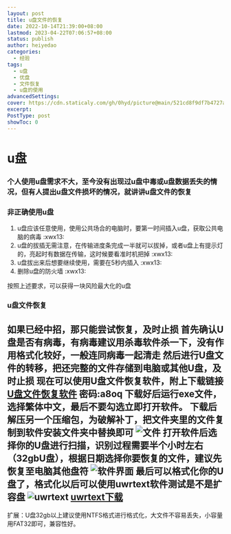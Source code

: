 ```yaml
---
layout: post
title: u盘文件的恢复
date: 2022-10-14T21:39:00+08:00
lastmod: 2023-04-22T07:06:57+08:00
status: publish
author: heiyedao
categories: 
  - 经验
tags: 
  - u盘
  - 优盘
  - 文件恢复
  - u盘的使用
advancedSettings: 
cover: https://cdn.staticaly.com/gh/0hyd/picture@main/521cd8f9df7b4727ac5d0aad60490b66 (1).png
excerpt: 
PostType: post
showToc: 0
---
```


# u盘
### 个人使用u盘需求不大，至今没有出现过u盘中毒或u盘数据丢失的情况，但有人提出u盘文件损坏的情况，就讲讲u盘文件的恢复
### 非正确使用u盘

1. u盘应该任意使用，使用公共场合的电脑时，要第一时间插入u盘，获取公共电脑的病毒 :xwx13:
2. u盘的拔插无需注意，在传输进度条完成一半就可以拔掉，或者u盘上有提示灯的，亮起时有数据在传输，这时候要看准时机把掉 :xwx13:
3. u盘拔出来后想要继续使用，需要在5秒内插入 :xwx13:
4. 删除u盘的防火墙 :xwx13:

按照上述要求，可以获得一块风险最大化的u盘

### u盘文件恢复
如果已经中招，那只能尝试恢复，及时止损
首先确认U盘是否有病毒，有病毒建议用杀毒软件杀一下，没有作用格式化较好，一般连同病毒一起清走
然后进行U盘文件的转移，把还完整的文件存储到电脑或其他U盘，及时止损
现在可以使用U盘文件恢复软件，附上下载链接
[U盘文件恢复软件][1]
密码:a8oq
下载好后运行exe文件，选择繁体中文，最后不要勾选立即打开软件。
下载后解压另一个压缩包，为破解补丁，把文件夹里的文件复制到软件安装文件夹中替换即可
![文件][2]
打开软件后选择你的U盘进行扫描，识别过程需要半个小时左右（32gbU盘），根据日期选择你要恢复的文件，建议先恢复至电脑其他盘符
![软件界面][3]
最后可以格式化你的U盘了，格式化以后可以使用uwrtext软件测试是不是扩容盘
![uwrtext][4]
[uwrtext下载][5]
----------
扩展：U盘32gb以上建议使用NTFS格式进行格式化，大文件不容易丢失，小容量用FAT32即可，兼容性好。

  [1]: https://heiyedao.lanzouw.com/isXhB0dv94wf
  [2]: https://cdn.staticaly.com/gh/0hyd/picture@main/QQ%E6%88%AA%E5%9B%BE20221016094655.png
  [3]: https://cdn.staticaly.com/gh/0hyd/picture@main/20221.png
  [4]: https://cdn.staticaly.com/gh/0hyd/picture@main/QQ%E6%88%AA%E5%9B%BE20221016095147.png
  [5]: https://heiyedao.lanzouw.com/iFctw0dvakvg
